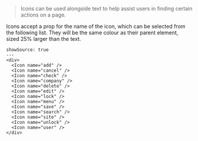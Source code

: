 > Icons can be used alongside text to help assist users in finding certain actions on a page.

Icons accept a prop for the name of the icon, which can be selected from the following list. They will be the same colour as their parent element, sized 25% larger than the text.

```react
showSource: true
---
<div>
  <Icon name="add" />
  <Icon name="cancel" />
  <Icon name="check" />
  <Icon name="company" />
  <Icon name="delete" />
  <Icon name="edit" />
  <Icon name="lock" />
  <Icon name="menu" />
  <Icon name="save" />
  <Icon name="search" />
  <Icon name="site" />
  <Icon name="unlock" />
  <Icon name="user" />
</div>
```
